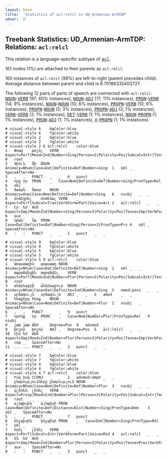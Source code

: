 ```yaml
---
layout: base
title:  'Statistics of acl:relcl in UD_Armenian-ArmTDP'
udver: '2'
---
```


## Treebank Statistics: UD_Armenian-ArmTDP: Relations: `acl:relcl`

This relation is a language-specific subtype of <tt><a href="hy_armtdp-dep-acl.html">acl</a></tt>.

161 nodes (1%) are attached to their parents as `acl:relcl`.

160 instances of `acl:relcl` (99%) are left-to-right (parent precedes child).
Average distance between parent and child is 6.70186335403727.

The following 12 pairs of parts of speech are connected with `acl:relcl`: <tt><a href="hy_armtdp-pos-NOUN.html">NOUN</a></tt>-<tt><a href="hy_armtdp-pos-VERB.html">VERB</a></tt> (97; 60% instances), <tt><a href="hy_armtdp-pos-NOUN.html">NOUN</a></tt>-<tt><a href="hy_armtdp-pos-ADJ.html">ADJ</a></tt> (17; 11% instances), <tt><a href="hy_armtdp-pos-PRON.html">PRON</a></tt>-<tt><a href="hy_armtdp-pos-VERB.html">VERB</a></tt> (14; 9% instances), <tt><a href="hy_armtdp-pos-NOUN.html">NOUN</a></tt>-<tt><a href="hy_armtdp-pos-NOUN.html">NOUN</a></tt> (10; 6% instances), <tt><a href="hy_armtdp-pos-PROPN.html">PROPN</a></tt>-<tt><a href="hy_armtdp-pos-VERB.html">VERB</a></tt> (10; 6% instances), <tt><a href="hy_armtdp-pos-PROPN.html">PROPN</a></tt>-<tt><a href="hy_armtdp-pos-NOUN.html">NOUN</a></tt> (5; 3% instances), <tt><a href="hy_armtdp-pos-PROPN.html">PROPN</a></tt>-<tt><a href="hy_armtdp-pos-ADJ.html">ADJ</a></tt> (2; 1% instances), <tt><a href="hy_armtdp-pos-VERB.html">VERB</a></tt>-<tt><a href="hy_armtdp-pos-VERB.html">VERB</a></tt> (2; 1% instances), <tt><a href="hy_armtdp-pos-DET.html">DET</a></tt>-<tt><a href="hy_armtdp-pos-VERB.html">VERB</a></tt> (1; 1% instances), <tt><a href="hy_armtdp-pos-NOUN.html">NOUN</a></tt>-<tt><a href="hy_armtdp-pos-PROPN.html">PROPN</a></tt> (1; 1% instances), <tt><a href="hy_armtdp-pos-PRON.html">PRON</a></tt>-<tt><a href="hy_armtdp-pos-ADJ.html">ADJ</a></tt> (1; 1% instances), <tt><a href="hy_armtdp-pos-X.html">X</a></tt>-<tt><a href="hy_armtdp-pos-PROPN.html">PROPN</a></tt> (1; 1% instances).


~~~ conllu
# visual-style 6	bgColor:blue
# visual-style 6	fgColor:white
# visual-style 2	bgColor:blue
# visual-style 2	fgColor:white
# visual-style 2 6 acl:relcl	color:blue
1	Թռավ	թռչել	VERB	_	Aspect=Perf|Mood=Ind|Number=Sing|Person=3|Polarity=Pos|Subcat=Intr|Tense=Past|VerbForm=Fin|Voice=Mid	0	root	_	_
2	ձիուն	ձի	NOUN	_	Animacy=Nhum|Case=Dat|Definite=Def|Number=Sing	1	obl	_	SpaceAfter=No
3	,	,	PUNCT	_	_	6	punct	_	_
4	որը	որ	PRON	_	Case=Nom|Definite=Def|Number=Sing|PronType=Rel	6	obj	_	_
5	ծառան	ծառա	NOUN	_	Animacy=Hum|Case=Nom|Definite=Def|Number=Sing	6	nsubj	_	_
6	մոտեցրել	մոտենալ	VERB	_	Aspect=Perf|Subcat=Tran|VerbForm=Part|Voice=Act	2	acl:relcl	_	_
7	էր	եմ	AUX	_	Aspect=Imp|Mood=Ind|Number=Sing|Person=3|Polarity=Pos|Tense=Imp|VerbForm=Fin	6	aux	_	_
8	նրան	նա	PRON	_	Case=Dat|Definite=Def|Number=Sing|Person=3|PronType=Prs	6	obl	_	SpaceAfter=No
9	:	:	PUNCT	_	_	1	punct	_	_

~~~


~~~ conllu
# visual-style 9	bgColor:blue
# visual-style 9	fgColor:white
# visual-style 5	bgColor:blue
# visual-style 5	fgColor:white
# visual-style 5 9 acl:relcl	color:blue
1	Առաստաղին	առաստաղ	NOUN	_	Animacy=Nhum|Case=Dat|Definite=Def|Number=Sing	2	obl	_	_
2	տարածվեցին	տարածվել	VERB	_	Aspect=Perf|Mood=Ind|Number=Plur|Person=3|Polarity=Pos|Subcat=Intr|Tense=Past|VerbForm=Fin|Voice=Mid	0	root	_	_
3	անձրևաջրի	անձրևաջուր	NOUN	_	Animacy=Nhum|Case=Dat|Definite=Ind|Number=Sing	5	nmod:poss	_	_
4	սրճագույն	սրճագույն	ADJ	_	_	5	amod	_	_
5	հետքերը	հետք	NOUN	_	Animacy=Nhum|Case=Nom|Definite=Def|Number=Plur	2	nsubj	_	SpaceAfter=No
6	,	,	PUNCT	_	_	9	punct	_	_
7	որոնք	որ	PRON	_	Case=Nom|Number=Plur|PronType=Rel	9	nsubj	_	_
8	շատ	շատ	ADV	_	Degree=Pos	9	advmod	_	_
9	խոշոր	խոշոր	ADJ	_	Degree=Pos	5	acl:relcl	_	_
10	էին	եմ	AUX	_	Aspect=Imp|Mood=Ind|Number=Plur|Person=3|Polarity=Pos|Tense=Imp|VerbForm=Fin	9	cop	_	SpaceAfter=No
11	...	...	PUNCT	_	_	2	punct	_	_

~~~


~~~ conllu
# visual-style 7	bgColor:blue
# visual-style 7	fgColor:white
# visual-style 4	bgColor:blue
# visual-style 4	fgColor:white
# visual-style 4 7 acl:relcl	color:blue
1	Իսկ	իսկ	CCONJ	_	_	2	advmod:emph	_	_
2	ընտրությունները	ընտրություն	NOUN	_	Animacy=Nhum|Case=Nom|Definite=Def|Number=Plur	3	nsubj	_	_
3	կլինեն	լինել	VERB	_	Aspect=Prosp|Mood=Cnd|Number=Plur|Person=3|Polarity=Pos|Subcat=Intr|Tense=Pres|VerbForm=Fin|Voice=Mid	0	root	_	_
4	այնպիսին	այնպիսի	PRON	_	Case=Nom|Definite=Def|Distance=Dist|Number=Sing|PronType=Dem	3	obl	_	SpaceAfter=No
5	,	,	PUNCT	_	_	7	punct	_	_
6	ինչպիսին	ինչպիսի	PRON	_	Case=Dat|Number=Sing|PronType=Rel	7	obl	_	_
7	եղել	լինել	VERB	_	Aspect=Perf|Subcat=Intr|VerbForm=Part|Voice=Mid	4	acl:relcl	_	_
8	են	եմ	AUX	_	Aspect=Imp|Mood=Ind|Number=Plur|Person=3|Polarity=Pos|Tense=Pres|VerbForm=Fin	7	aux	_	SpaceAfter=No
9	:	:	PUNCT	_	_	3	punct	_	_

~~~


